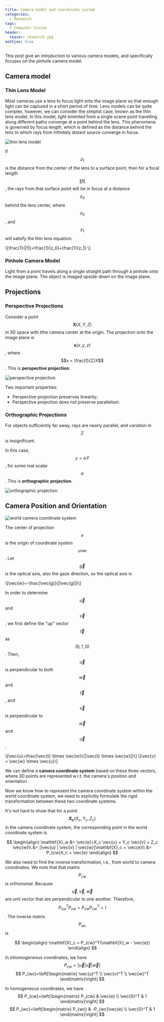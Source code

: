 ```yaml
---
title: Camera model and coordinate system
categories: 
  - Research
tags:
  - Computer Vision
header:
  teaser: research.jpg
mathjax: true
---
```


This post give an introduction to various camera models, and specifically focuses on the pinhole camera model.

## Camera model

### Thin Lens Model

Most cameras use a lens to focus light onto the image plane so that enough light can be captured in a short period of time. Lens models can be quite complex, however, we can consider the simplist case, known as the thin lens model. In this model, light emmited from a single scene point travelling along different paths converge at a point behind the lens. This phenomena is governed by focus length, which is defined as the distance behind the lens to which rays from infinitely distant source converge in focus.

![thin lens model](/assets/images/research/cv/thin_lens_model.png)

If $$z_1$$ is the distance from the center of the lens to a surface point, then for a focal length $$\|f\|$$, the rays from that surface point will be in focus at a distance $$z_0$$ behind the lens center, where $$z_0$$, and $$z_1$$ will satisfy the thin lens equation:

\\[\frac{1}{\|f\|}=\frac{1}{z_0}+\frac{1}{z_1} \\]

### Pinhole Camera Model

Light from a point travels along a single straight path through a pinhole onto the image plane. The object is imaged upside-down on the image plane.

## Projections

### Perspective Projections

Consider a point $$\mathbf{X}(X, Y, Z)$$ in 3D space with tthe camera center at the origin. The projection onto the image plane is $$\mathbf{x}(x, y, z)$$, where $$x = \frac{f}{Z}X$$. This is **perspective projection**.

![perspective projection](/assets/images/research/cv/perspective_projection.png)

Two important properties:

* Perspective projection preserves linearity;
* Perspective projection does not preserve parallelism.

### Orthographic Projections

For objects sufficiently far away, rays are nearly parallel, and variation in $$Z$$ is insignificant.

In this case, $$y = \alpha Y$$, for some real scalar $$\alpha$$. This is **orthographic projection**.

![orthographic projection](/assets/images/research/cv/orthographic_projection.png)

## Camera Position and Orientation

![world camera coordinate system](/assets/images/research/cv/world_camera_coord_system.png)

The center of projection $$e$$ is the origin of coordinate system $$uvw$$. Let $$\vec{g}$$ is the optical axis, also the gaze direction, so the optical axis is

\\[\vec{w}=-\frac{\vec{g}}{\|\vec{g}\|}\\]

In order to determine $$\vec{u}$$ and $$\vec{v}$$, we first define the "up" vector $$\vec{t}$$ as $$(0, 1, 0)$$. Then, $$\vec{u}$$ is perpendicular to both $$\vec{w}$$ and $$\vec{t}$$, and $$\vec{v}$$ is perpendicular to $$\vec{w}$$ and $$\vec{u}$$.

\\[\vec{u}=\frac{\vec{t} \times \vec{w}}{\|\vec{t} \times \vec{w}\|}\\]
\\[\vec{v} = \vec{w} \times \vec{u}\\]

We can define a **camera coordinate system** based on these three vectors, where 3D points are represented w.r.t. the camera's position and orientation.

Now we know how to represent the camera coordinate system within the world coordinate system, we need to explicitly formulate the rigid transformation between these two coordinate systems.

It's not hard to show that for a point $$\mathbf{X_c}(X_c, Y_c, Z_c)$$ in the camera coordinate system, the corresponding point in the world coordinate system is

$$
\begin{align}
\mathbf{X}_w &= \vec{e}+X_c \vec{u} + Y_c \vec{v} + Z_c \vec{w}\\
&= [\vec{u} | \vec{v} | \vec{w}]\mathbf{X}_c + \vec{e}\\
&= P_{cw}X_c + \vec{e}
\end{align}
$$

We also need to find the inverse transformation, i.e., from world to camera coordinates. We note that that matrix $$P_{cw}$$ is orthonomal. Because $$\vec{u}, \vec{v}, \vec{w}$$ are unit vector that are perpendicular to one another. Therefore, $$P_{cw}^T P_{cw}=P_{cw}P_{cw}^T=I$$. The inverse matrix $$P_{wc}$$ is

$$
\begin{align}
\mathbf{X}_c = P_{cw}^T(\mathbf{X}_w - \vec{e})
\end{align}
$$

In inhomogeneous coordinates, we have
$$
P_{cw}=[\vec{u} | \vec{v} | \vec{w}]
$$
$$
P_{wc}=\left[\begin{matrix} \vec{u}^T \\ \vec{v}^T \\ \vec{w}^T \end{matrix}\right]
$$

In homogeneous coordinates, we have
$$
P_{cw}=\left[\begin{matrix} P_{cw} & \vec{e} \\ \vec{0}^T & 1 \end{matrix}\right]
$$
$$
P_{wc}=\left[\begin{matrix} P_{wc} & -P_{wc}\vec{e} \\ \vec{0}^T & 1 \end{matrix}\right]
$$